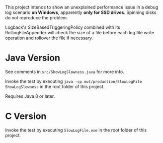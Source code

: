 This project intends to show an unexplained performance issue in a debug log scenario **on Windows**, apparently
**only for SSD drives**. Spinning disks do not reproduce the problem.

Logback's SizeBasedTriggeringPolicy combined with its RollingFileAppender will check the size of a file
before each log file write operation and rollover the file if necessary.

Java Version
============

See comments in `src/ShowLogSlowness.java` for more info.

Invoke the test by executing `java -cp out/production/SlowLogFile ShowLogSlowness`
in the root folder of this project.

Requires Java 8 or later.

C Version
=========

Invoke the test by executing `SlowLogFile.exe` in the root folder of this project.

